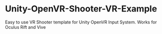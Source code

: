 # Unity-OpenVR-Shooter-VR-Example
Easy to use VR Shooter template for Unity OpenVR Input System. Works for Oculus Rift and Vive
